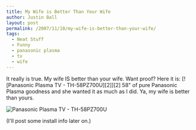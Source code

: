 ```yaml
---
title: My Wife is Better Than Your Wife
author: Justin Ball
layout: post
permalink: /2007/11/10/my-wife-is-better-than-your-wife/
tags:
  - Neat Stuff
  - Funny
  - panasonic plasma
  - tv
  - wife
---
```


It really is true. My wife IS better than your wife. Want proof? Here it is:
[![Panasonic Plasma TV - TH-58PZ700U][2]][2]
58" of pure Panasonic Plasma goodness and she wanted it as much as I did. Ya, my wife is better than yours.

 <img src="/images/posts/2007/11/tv2.jpg " alt="Panasonic Plasma TV - TH-58PZ700U" />

(I'll post some install info later on.)